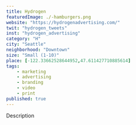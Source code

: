 ```yaml
---
title: Hydrogen
featuredImage: ./-hamburgers.png
website: "https://hydrogenadvertising.com/"
twit: "hydrogen_tweets"
inst: "hydrogen_advertising"
category: "H"
city: "Seattle"
neighborhood: "Downtown"
size: "Small (1-10)"
place: [-122.33662528644952,47.611427710885614]
tags:
    - marketing
    - advertising
    - branding
    - video
    - print
published: true
---
```


Description
